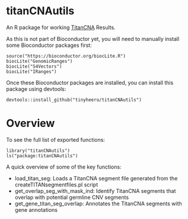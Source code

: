 # titanCNAutils

An R package for working [TitanCNA](https://github.com/gavinha/TitanCNA) Results.

As this is not part of Bioconductor yet, you will need to manually install some Bioconductor packages first:

```{r}
source("https://bioconductor.org/biocLite.R")
biocLite("GenomicRanges")
biocLite("S4Vectors")
biocLite("IRanges")
```

Once these Bioconductor packages are installed, you can install this package using devtools:

```{r}
devtools::install_github("tinyheero/titanCNAutils")
```

# Overview

To see the full list of exported functions:

```{r}
library("titanCNAutils")
ls("package:titanCNAutils")
```

A quick overview of some of the key functions:

* load_titan_seg: Loads a TitanCNA segment file generated from the createTITANsegmentfiles.pl script
* get_overlap_seg_with_mask_ind: Identify TitanCNA segments that overlap with potential germline CNV segments
* get_gene_titan_seg_overlap: Annotates the TitanCNA segments with gene annotations

